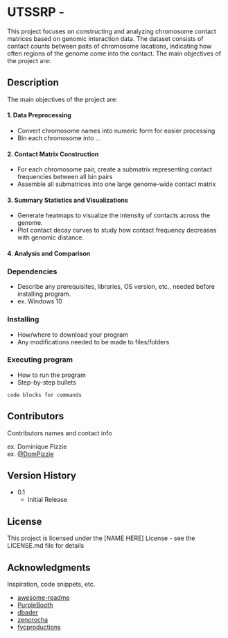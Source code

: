 
# UTSSRP - 
This project focuses on constructing and analyzing chromosome contact matrices based on genomic interaction data. The dataset consists of contact counts between paits of chromosome locations, indicating how often regions of the genome come into the contact. 
The main objectives of the project are:

## Description

The main objectives of the project are:
#### 1. Data Preprocessing
- Convert chromosome names into numeric form for easier processing
- Bin each chromosome into ...

#### 2. Contact Matrix Construction
- For each chromosome pair, create a submatrix representing contact frequencies between all bin pairs
- Assemble all submatrices into one large genome-wide contact matrix

#### 3. Summary Statistics and Visualizations
- Generate heatmaps to visualize the intensity of contacts across the genome.
- Plot contact decay curves to study how contact frequency decreases with genomic distance.
  

#### 4. Analysis and Comparison


### Dependencies

* Describe any prerequisites, libraries, OS version, etc., needed before installing program.
* ex. Windows 10

### Installing

* How/where to download your program
* Any modifications needed to be made to files/folders

### Executing program

* How to run the program
* Step-by-step bullets
```
code blocks for commands
```

## Contributors

Contributors names and contact info

ex. Dominique Pizzie  
ex. [@DomPizzie](https://twitter.com/dompizzie)

## Version History

* 0.1
    * Initial Release

## License

This project is licensed under the [NAME HERE] License - see the LICENSE.md file for details

## Acknowledgments

Inspiration, code snippets, etc.
* [awesome-readme](https://github.com/matiassingers/awesome-readme)
* [PurpleBooth](https://gist.github.com/PurpleBooth/109311bb0361f32d87a2)
* [dbader](https://github.com/dbader/readme-template)
* [zenorocha](https://gist.github.com/zenorocha/4526327)
* [fvcproductions](https://gist.github.com/fvcproductions/1bfc2d4aecb01a834b46)
